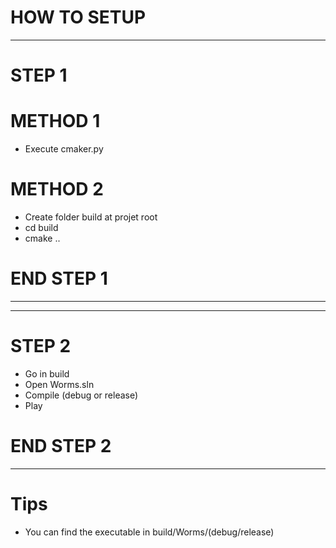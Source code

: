 # HOW TO SETUP

--------------------------------------------------
# STEP 1 

# METHOD 1
- Execute cmaker.py

# METHOD 2
- Create folder build at projet root
- cd build
- cmake ..

# END STEP 1
--------------------------------------------------

--------------------------------------------------
# STEP 2

- Go in build
- Open Worms.sln
- Compile (debug or release)
- Play

#  END STEP 2
--------------------------------------------------

# Tips
- You can find the executable in build/Worms/(debug/release)